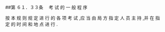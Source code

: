 ##第 ６１．３３条 　考 试 的 一 般 程 序

按 本 规 则 规 定 进 行 的 各 项 考 试 ,应 当 由 局 方 指 定 人 员 主 持 ,并 在 指 定 的 时 间 和 地 点 进 行 .